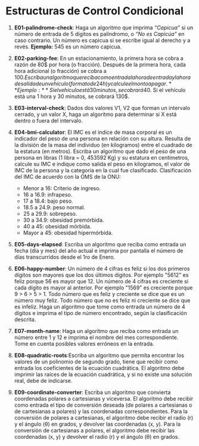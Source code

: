 # Estructuras de Control Condicional

1) **E01-palindrome-check**: Haga un algoritmo que imprima *“Capicua”* si un número de entrada de 5 dígitos es palíndromo, o *“No es Capicúa”* en caso contrario. Un número es capicua si se escribe igual al derecho y a revés. **Ejemplo:** 545 es un número capicua.

2) **E02-parking-fee**: En un estacionamiento, la primera hora se cobra a razón de 80$ por hora (o fracción). Después de la primera hora, cada hora adicional (o fracción) se cobra a 100$. Escriba un algoritmo que reciba como entrada la hora de entrada y la hora de salida de un vehículo (formato de 24h) y calcule el monto a pagar. **Ejemplo:** Si el vehículo está 30 minutos, se cobrará 40$. Si el vehículo está una 1 hora y 30 minutos, se cobrará 130$.

3) **E03-interval-check**: Dados dos valores V1, V2 que forman un intervalo cerrado, y un valor X, haga un algoritmo para determinar si X está dentro o fuera del intervalo.

4) **E04-bmi-calculator**: El IMC es el índice de masa corporal es un indicador del peso de una persona en relación con su altura. Resulta de la división de la masa del individuo (en kilogramos) entre el cuadrado de la estatura (en metros). Escriba un algoritmo que dado el peso de una persona en libras (1 libra = 0, 453592 Kg) y su estatura en centímetros, calcule su IMC e indique como salida el peso en kilogramos, el valor de IMC de la persona y la categoría en la cual fue clasificado.  Clasificación del IMC de acuerdo con la OMS de la ONU:

	- Menor a 16: Criterio de ingreso.
	- 16 a 16.9: infrapeso.
	- 17 a 18.4: bajo peso.
	- 18.5 a 24.9: peso normal.
	- 25 a 29.9: sobrepeso.
	- 30 a 34.9: obesidad premórbida.
	- 40 a 45: obesidad mórbida.
	- Mayor a 45: obesidad hipermórbida.

5)  **E05-days-elapsed**: Escriba un algoritmo que reciba como entrada un fecha (día y mes) del año actual e imprima por pantalla el número de días transcurridos desde el 1ro de Enero.

6) **E06-happy-number**: Un número de 4 cifras es feliz si los dos primeros dígitos son mayores que los dos últimos dígitos. Por ejemplo "5612" es feliz porque 56 es mayor que 12. Un número de 4 cifras es creciente si cada dígito es mayor al anterior. Por ejemplo "1569" es creciente porque 9 > 6 > 5 > 1. Todo número que es feliz y creciente se dice que es un número muy feliz. Todo número que no es feliz ni creciente se dice que es infeliz. Haga un algoritmo que tome como entrada un número de 4 dígitos e imprima el tipo de número encontrado, según la clasificación descrita.

7) **E07-month-name**: Haga un algoritmo que reciba como entrada un número entre 1 y 12 e imprima el nombre del mes correspondiente. Tome en cuenta posibles valores erróneos en la entrada.

8) **E08-quadratic-roots**:Escriba un algoritmo que permita encontrar los valores de un polinomio de segundo grado, tiene que recibir como entrada los coeficientes de la ecuación cuadrática. El algoritmo debe imprimir las raíces de la ecuación cuadrática, y si no existe una solución real, debe de indicarse.

9) **E09-coordinate-converter**: Escriba un algoritmo que convierta coordenadas polares a cartesianas y viceversa. El algoritmo debe recibir como entrada el tipo de conversión deseada (de polares a cartesianas o de cartesianas a polares) y las coordenadas correspondientes. Para la conversión de polares a cartesianas, el algoritmo debe recibir el radio (r) y el ángulo (θ) en grados, y devolver las coordenadas (x, y). Para la conversión de cartesianas a polares, el algoritmo debe recibir las coordenadas (x, y) y devolver el radio (r) y el ángulo (θ) en grados.
